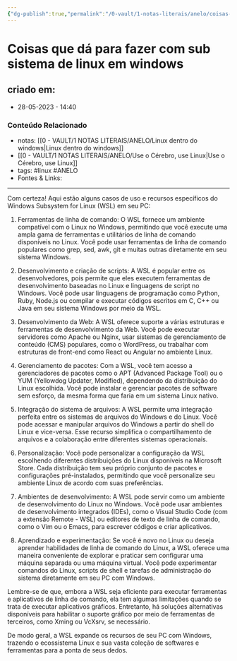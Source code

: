 ```yaml
---
{"dg-publish":true,"permalink":"/0-vault/1-notas-literais/anelo/coisas-que-da-para-fazer-com-sub-sistema-de-linux-em-windows/","tags":["linux","ANELO"],"dgHomeLink":true,"dgShowLocalGraph":true,"dgShowFileTree":true,"dgEnableSearch":true,"noteIcon":""}
---
```


# Coisas que dá para fazer com sub sistema de linux em windows

## criado em: 
-  28-05-2023 - 14:40

### Conteúdo Relacionado
- notas: [[0 - VAULT/1 NOTAS LITERAIS/ANELO/Linux dentro do windows\|Linux dentro do windows]]
- [[0 - VAULT/1 NOTAS LITERAIS/ANELO/Use o Cérebro, use Linux\|Use o Cérebro, use Linux]]
- tags: #linux #ANELO
- Fontes & Links: 

---

Com certeza! Aqui estão alguns casos de uso e recursos específicos do Windows Subsystem for Linux (WSL) em seu PC:

1. Ferramentas de linha de comando: O WSL fornece um ambiente compatível com o Linux no Windows, permitindo que você execute uma ampla gama de ferramentas e utilitários de linha de comando disponíveis no Linux. Você pode usar ferramentas de linha de comando populares como grep, sed, awk, git e muitas outras diretamente em seu sistema Windows.

2. Desenvolvimento e criação de scripts: A WSL é popular entre os desenvolvedores, pois permite que eles executem ferramentas de desenvolvimento baseadas no Linux e linguagens de script no Windows. Você pode usar linguagens de programação como Python, Ruby, Node.js ou compilar e executar códigos escritos em C, C++ ou Java em seu sistema Windows por meio da WSL.

3. Desenvolvimento da Web: A WSL oferece suporte a várias estruturas e ferramentas de desenvolvimento da Web. Você pode executar servidores como Apache ou Nginx, usar sistemas de gerenciamento de conteúdo (CMS) populares, como o WordPress, ou trabalhar com estruturas de front-end como React ou Angular no ambiente Linux.

4. Gerenciamento de pacotes: Com a WSL, você tem acesso a gerenciadores de pacotes como o APT (Advanced Package Tool) ou o YUM (Yellowdog Updater, Modified), dependendo da distribuição do Linux escolhida. Você pode instalar e gerenciar pacotes de software sem esforço, da mesma forma que faria em um sistema Linux nativo.

5. Integração do sistema de arquivos: A WSL permite uma integração perfeita entre os sistemas de arquivos do Windows e do Linux. Você pode acessar e manipular arquivos do Windows a partir do shell do Linux e vice-versa. Esse recurso simplifica o compartilhamento de arquivos e a colaboração entre diferentes sistemas operacionais.

6. Personalização: Você pode personalizar a configuração da WSL escolhendo diferentes distribuições do Linux disponíveis na Microsoft Store. Cada distribuição tem seu próprio conjunto de pacotes e configurações pré-instalados, permitindo que você personalize seu ambiente Linux de acordo com suas preferências.

7. Ambientes de desenvolvimento: A WSL pode servir como um ambiente de desenvolvimento do Linux no Windows. Você pode usar ambientes de desenvolvimento integrados (IDEs), como o Visual Studio Code (com a extensão Remote - WSL) ou editores de texto de linha de comando, como o Vim ou o Emacs, para escrever códigos e criar aplicativos.

8. Aprendizado e experimentação: Se você é novo no Linux ou deseja aprender habilidades de linha de comando do Linux, a WSL oferece uma maneira conveniente de explorar e praticar sem configurar uma máquina separada ou uma máquina virtual. Você pode experimentar comandos do Linux, scripts de shell e tarefas de administração do sistema diretamente em seu PC com Windows.

Lembre-se de que, embora a WSL seja eficiente para executar ferramentas e aplicativos de linha de comando, ela tem algumas limitações quando se trata de executar aplicativos gráficos. Entretanto, há soluções alternativas disponíveis para habilitar o suporte gráfico por meio de ferramentas de terceiros, como Xming ou VcXsrv, se necessário.

De modo geral, a WSL expande os recursos de seu PC com Windows, trazendo o ecossistema Linux e sua vasta coleção de softwares e ferramentas para a ponta de seus dedos.